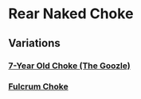 # Rear Naked Choke
## Variations
### [7-Year Old Choke (The Goozle)](https://www.youtube.com/watch?v=4csIWClv-vo&pp=ygUUYmpqIDcgeWVhciBvbGQgY2hva2U%3D)
### [Fulcrum Choke](https://youtu.be/KwKnn4_YK68?t=229)
